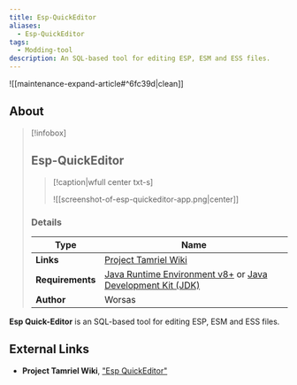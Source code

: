 ```yaml
---
title: Esp-QuickEditor
aliases:
  - Esp-QuickEditor
tags:
  - Modding-tool
description: An SQL-based tool for editing ESP, ESM and ESS files.
---
```


![[maintenance-expand-article#^6fc39d|clean]]

## About

> [!infobox]
> 
> ## Esp-QuickEditor
> 
> > [!caption|wfull center txt-s]
> > 
> > ![[screenshot-of-esp-quickeditor-app.png|center]]
> > 
> 
> ### Details
> 
> | Type | Name |
> | --- | --- |
> | **Links** | [Project Tamriel Wiki](https://wiki.project-tamriel.com/wiki/Esp-QuickEditor) |
> | **Requirements** | [Java Runtime Environment v8+](https://www.java.com/en/download/manual.jsp) or [Java Development Kit (JDK)](https://www.java.com/releases/) |
> | **Author** | Worsas |

**Esp Quick-Editor** is an SQL-based tool for editing ESP, ESM and ESS files.

## External Links

- **Project Tamriel Wiki**, ["Esp QuickEditor"](https://wiki.project-tamriel.com/wiki/Esp-QuickEditor)
